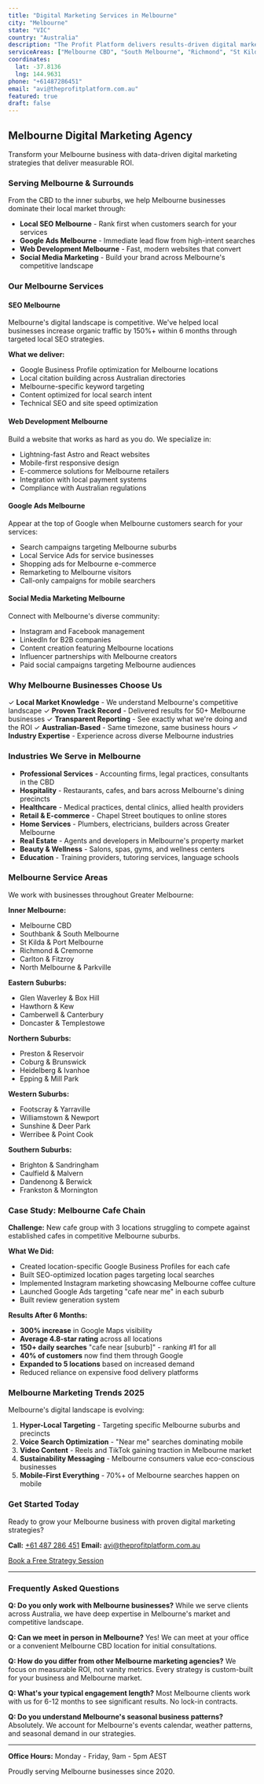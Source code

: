 ```yaml
---
title: "Digital Marketing Services in Melbourne"
city: "Melbourne"
state: "VIC"
country: "Australia"
description: "The Profit Platform delivers results-driven digital marketing and web development services to businesses across Melbourne and Greater Melbourne."
serviceAreas: ["Melbourne CBD", "South Melbourne", "Richmond", "St Kilda", "Carlton", "Fitzroy", "Southbank", "Docklands"]
coordinates:
  lat: -37.8136
  lng: 144.9631
phone: "+61487286451"
email: "avi@theprofitplatform.com.au"
featured: true
draft: false
---
```


## Melbourne Digital Marketing Agency

Transform your Melbourne business with data-driven digital marketing strategies that deliver measurable ROI.

### Serving Melbourne & Surrounds

From the CBD to the inner suburbs, we help Melbourne businesses dominate their local market through:

- **Local SEO Melbourne** - Rank first when customers search for your services
- **Google Ads Melbourne** - Immediate lead flow from high-intent searches
- **Web Development Melbourne** - Fast, modern websites that convert
- **Social Media Marketing** - Build your brand across Melbourne's competitive landscape

### Our Melbourne Services

#### SEO Melbourne
Melbourne's digital landscape is competitive. We've helped local businesses increase organic traffic by 150%+ within 6 months through targeted local SEO strategies.

**What we deliver:**
- Google Business Profile optimization for Melbourne locations
- Local citation building across Australian directories
- Melbourne-specific keyword targeting
- Content optimized for local search intent
- Technical SEO and site speed optimization

#### Web Development Melbourne
Build a website that works as hard as you do. We specialize in:
- Lightning-fast Astro and React websites
- Mobile-first responsive design
- E-commerce solutions for Melbourne retailers
- Integration with local payment systems
- Compliance with Australian regulations

#### Google Ads Melbourne
Appear at the top of Google when Melbourne customers search for your services:
- Search campaigns targeting Melbourne suburbs
- Local Service Ads for service businesses
- Shopping ads for Melbourne e-commerce
- Remarketing to Melbourne visitors
- Call-only campaigns for mobile searchers

#### Social Media Marketing Melbourne
Connect with Melbourne's diverse community:
- Instagram and Facebook management
- LinkedIn for B2B companies
- Content creation featuring Melbourne locations
- Influencer partnerships with Melbourne creators
- Paid social campaigns targeting Melbourne audiences

### Why Melbourne Businesses Choose Us

✓ **Local Market Knowledge** - We understand Melbourne's competitive landscape
✓ **Proven Track Record** - Delivered results for 50+ Melbourne businesses
✓ **Transparent Reporting** - See exactly what we're doing and the ROI
✓ **Australian-Based** - Same timezone, same business hours
✓ **Industry Expertise** - Experience across diverse Melbourne industries

### Industries We Serve in Melbourne

- **Professional Services** - Accounting firms, legal practices, consultants in the CBD
- **Hospitality** - Restaurants, cafes, and bars across Melbourne's dining precincts
- **Healthcare** - Medical practices, dental clinics, allied health providers
- **Retail & E-commerce** - Chapel Street boutiques to online stores
- **Home Services** - Plumbers, electricians, builders across Greater Melbourne
- **Real Estate** - Agents and developers in Melbourne's property market
- **Beauty & Wellness** - Salons, spas, gyms, and wellness centers
- **Education** - Training providers, tutoring services, language schools

### Melbourne Service Areas

We work with businesses throughout Greater Melbourne:

**Inner Melbourne:**
- Melbourne CBD
- Southbank & South Melbourne
- St Kilda & Port Melbourne
- Richmond & Cremorne
- Carlton & Fitzroy
- North Melbourne & Parkville

**Eastern Suburbs:**
- Glen Waverley & Box Hill
- Hawthorn & Kew
- Camberwell & Canterbury
- Doncaster & Templestowe

**Northern Suburbs:**
- Preston & Reservoir
- Coburg & Brunswick
- Heidelberg & Ivanhoe
- Epping & Mill Park

**Western Suburbs:**
- Footscray & Yarraville
- Williamstown & Newport
- Sunshine & Deer Park
- Werribee & Point Cook

**Southern Suburbs:**
- Brighton & Sandringham
- Caulfield & Malvern
- Dandenong & Berwick
- Frankston & Mornington

### Case Study: Melbourne Cafe Chain

**Challenge:** New cafe group with 3 locations struggling to compete against established cafes in competitive Melbourne suburbs.

**What We Did:**
- Created location-specific Google Business Profiles for each cafe
- Built SEO-optimized location pages targeting local searches
- Implemented Instagram marketing showcasing Melbourne coffee culture
- Launched Google Ads targeting "cafe near me" in each suburb
- Built review generation system

**Results After 6 Months:**
- **300% increase** in Google Maps visibility
- **Average 4.8-star rating** across all locations
- **150+ daily searches** "cafe near [suburb]" - ranking #1 for all
- **40% of customers** now find them through Google
- **Expanded to 5 locations** based on increased demand
- Reduced reliance on expensive food delivery platforms

### Melbourne Marketing Trends 2025

Melbourne's digital landscape is evolving:

1. **Hyper-Local Targeting** - Targeting specific Melbourne suburbs and precincts
2. **Voice Search Optimization** - "Near me" searches dominating mobile
3. **Video Content** - Reels and TikTok gaining traction in Melbourne market
4. **Sustainability Messaging** - Melbourne consumers value eco-conscious businesses
5. **Mobile-First Everything** - 70%+ of Melbourne searches happen on mobile

### Get Started Today

Ready to grow your Melbourne business with proven digital marketing strategies?

**Call:** [+61 487 286 451](tel:+61487286451)
**Email:** [avi@theprofitplatform.com.au](mailto:avi@theprofitplatform.com.au)

[Book a Free Strategy Session](/contact)

---

### Frequently Asked Questions

**Q: Do you only work with Melbourne businesses?**
While we serve clients across Australia, we have deep expertise in Melbourne's market and competitive landscape.

**Q: Can we meet in person in Melbourne?**
Yes! We can meet at your office or a convenient Melbourne CBD location for initial consultations.

**Q: How do you differ from other Melbourne marketing agencies?**
We focus on measurable ROI, not vanity metrics. Every strategy is custom-built for your business and Melbourne market.

**Q: What's your typical engagement length?**
Most Melbourne clients work with us for 6-12 months to see significant results. No lock-in contracts.

**Q: Do you understand Melbourne's seasonal business patterns?**
Absolutely. We account for Melbourne's events calendar, weather patterns, and seasonal demand in our strategies.

---

**Office Hours:** Monday - Friday, 9am - 5pm AEST

Proudly serving Melbourne businesses since 2020.

